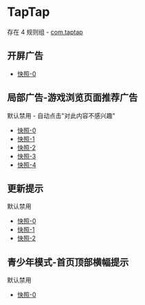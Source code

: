 # TapTap

存在 4 规则组 - [com.taptap](/src/apps/com.taptap.ts)

## 开屏广告

- [快照-0](https://i.gkd.li/i/13946250)

## 局部广告-游戏浏览页面推荐广告

默认禁用 - 自动点击"对此内容不感兴趣"

- [快照-0](https://i.gkd.li/i/12840903)
- [快照-1](https://i.gkd.li/i/12842279)
- [快照-2](https://i.gkd.li/i/12864810)
- [快照-3](https://i.gkd.li/i/12840904)
- [快照-4](https://i.gkd.li/i/13258679)

## 更新提示

默认禁用

- [快照-0](https://i.gkd.li/i/13387479)
- [快照-1](https://i.gkd.li/i/13488702)
- [快照-2](https://i.gkd.li/i/14209268)

## 青少年模式-首页顶部横幅提示

默认禁用

- [快照-0](https://i.gkd.li/i/14209309)
